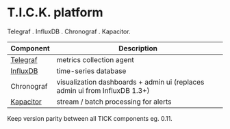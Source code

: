 # T.I.C.K. platform

Telegraf . InfluxDB . Chronograf . Kapacitor.

| Component               | Description                                                                |
|-------------------------|----------------------------------------------------------------------------|
| [Telegraf](telegraf.md) | metrics collection agent                                                   |
| [InfluxDB](influxdb.md) | time-series database                                                       |
| Chronograf              | visualization dashboards + admin ui (replaces admin ui from InfluxDB 1.3+) |
| [Kapacitor](kapacitor.md)               | stream / batch processing for alerts                                       |

Keep version parity between all TICK components eg. 0.11.
